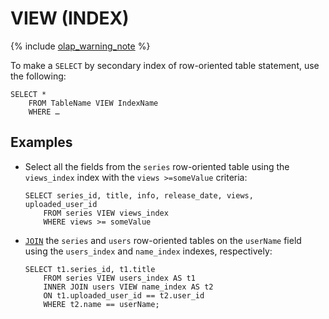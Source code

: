 # VIEW (INDEX)

{% include [olap_warning_note](../../../../../_includes/not_allow_for_olap_note.md) %}

To make a `SELECT` by secondary index of row-oriented table statement, use the following:

```yql
SELECT *
    FROM TableName VIEW IndexName
    WHERE …
```

## Examples

* Select all the fields from the `series` row-oriented table using the `views_index` index with the `views >=someValue` criteria:

  ```yql
  SELECT series_id, title, info, release_date, views, uploaded_user_id
      FROM series VIEW views_index
      WHERE views >= someValue
  ```

* [`JOIN`](../../join.md) the `series` and `users` row-oriented tables on the `userName` field using the `users_index` and `name_index` indexes, respectively:

  ```yql
  SELECT t1.series_id, t1.title
      FROM series VIEW users_index AS t1
      INNER JOIN users VIEW name_index AS t2
      ON t1.uploaded_user_id == t2.user_id
      WHERE t2.name == userName;
  ```

